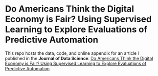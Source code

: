 # Do Americans Think the Digital Economy is Fair? Using Supervised Learning to Explore Evaluations of Predictive Automation

This repo hosts the data, code, and online appendix for an article I published in the **Journal of Data Science**: [Do Americans Think the Digital Economy is Fair? Using Supervised Learning to Explore Evaluations of Predictive Automation](https://jds-online.org/journal/JDS/article/1282/info).
